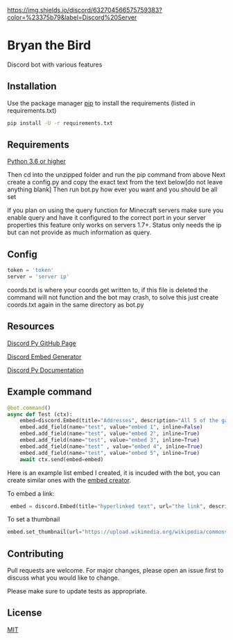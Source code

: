 https://img.shields.io/discord/632704566575759383?color=%23375b79&label=Discord%20Server

# Bryan the Bird

Discord bot with various features

## Installation

Use the package manager [pip](https://pip.pypa.io/en/stable/) to install the requirements (listed in requirements.txt)

```bash
pip install -U -r requirements.txt
```

## Requirements
[Python 3.6 or higher](https://www.python.org/downloads/release/python-360/)

Then cd into the unzipped folder and run the pip command from above
Next create a config.py and copy the exact text from the text below[do not leave anything blank]
Then run bot.py how ever you want and you should be all set

If you plan on using the query function for Minecraft servers make sure you enable query and have it configured to the correct port in your server properties this feature only works on servers 1.7+. Status only needs the ip but can not provide as much information as query. 

## Config


```python
token = 'token'
server = 'server ip'

```
coords.txt is where your coords get written to, if this file is deleted the command will not function and the bot may crash, to solve this just create coords.txt again in the same directory as bot.py


## Resources 

[Discord Py GitHub Page](https://github.com/Rapptz/discord.py)

[Discord Embed Generator](https://cog-creators.github.io/discord-embed-sandbox/)

[Discord Py Documentation](https://discordpy.readthedocs.io/en/latest/index.html)

## Example command

```py
@bot.command()
async def Test (ctx):
    embed=discord.Embed(title="Addresses", description="All 5 of the gang members Addresses ", color=0xeee657)
    embed.add_field(name="test", value="embed 1", inline=False)
    embed.add_field(name="test", value="embed 2", inline=True)
    embed.add_field(name="test", value="embed 3", inline=True)
    embed.add_field(name="test" , value="embed 4", inline=True)
    embed.add_field(name="test", value="embed 5", inline=True)
    await ctx.send(embed=embed)
```

Here is an example list embed I created, it is incuded with the bot, you can create similar ones with the [embed creator](https://cog-creators.github.io/discord-embed-sandbox/).

To embed a link:
```py
 embed = discord.Embed(title="hyperlinked text", url="the link", description="description under or next to link" , color="yourcolor"
```

To set a thumbnail
```py
embed.set_thumbnail(url="https://upload.wikimedia.org/wikipedia/commons/f/f3/Erithacus_rubecula_with_cocked_head.jpg")
```

## Contributing
Pull requests are welcome. For major changes, please open an issue first to discuss what you would like to change.

Please make sure to update tests as appropriate.

## License
[MIT](https://choosealicense.com/licenses/mit/)
